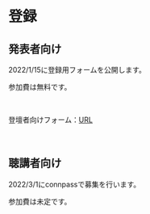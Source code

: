 # 登録

## 発表者向け

2022/1/15に登録用フォームを公開します。

参加費は無料です。

<br>

登壇者向けフォーム：[URL](https://forms.gle/BdHAQWPK4FbQ7vbw6)

<br>

## 聴講者向け

2022/3/1にconnpassで募集を行います。

参加費は未定です。

<br>
